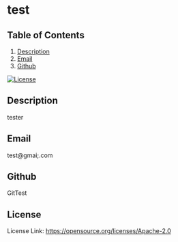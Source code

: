 # test
  ## Table of Contents

1. [Description](#description)
2. [Email](#email)
3. [Github](#github)

  [![License](https://img.shields.io/badge/License-Apache_2.0-blue.svg)](https://opensource.org/licenses/Apache-2.0)
  ## Description
  tester
  
  ## Email
  test@gmai;.com
  
  ## Github
  GitTest

  
## License
License Link: https://opensource.org/licenses/Apache-2.0
